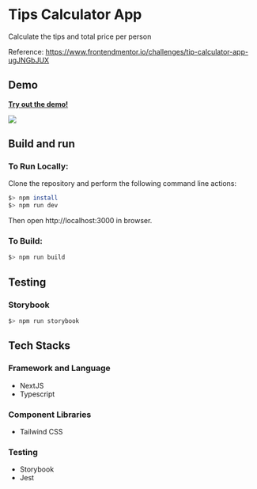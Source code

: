 # Tips Calculator App

Calculate the tips and total price per person

Reference: https://www.frontendmentor.io/challenges/tip-calculator-app-ugJNGbJUX

## Demo

[**Try out the demo!**](https://tips-calculator-app-andychowhh.vercel.app/)

![](github/demo.gif)

## Build and run

### To Run Locally:

Clone the repository and perform the following command line actions:

```bash
$> npm install
$> npm run dev
```

Then open http://localhost:3000 in browser.

### To Build:

```bash
$> npm run build
```

## Testing

### Storybook

```bash
$> npm run storybook
```

## Tech Stacks

### Framework and Language

- NextJS
- Typescript

### Component Libraries

- Tailwind CSS

### Testing

- Storybook
- Jest
